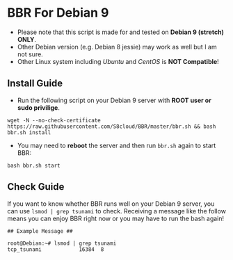 # BBR For Debian 9

* Please note that this script is made for and tested on **Debian 9 (stretch) ONLY**.   
* Other Debian version (e.g. Debian 8 jessie) may work as well but I am not sure.   
* Other Linux system including *Ubuntu* and *CentOS* is **NOT Compatible**!  

## Install Guide

* Run the following script on your Debian 9 server with **ROOT user or sudo privilige**.

```
wget -N --no-check-certificate https://raw.githubusercontent.com/S8cloud/BBR/master/bbr.sh && bash bbr.sh install
```

* You may need to **reboot** the server and then run `bbr.sh` again to start BBR:

```
bash bbr.sh start
```

## Check Guide

If you want to know whether BBR runs well on your Debian 9 server, you can use `lsmod | grep tsunami` to check.
Receiving a message like the follow means you can enjoy BBR right now or you may have to run the bash again!

```
## Example Message ##

root@Debian:~# lsmod | grep tsunami
tcp_tsunami            16384  8
```
